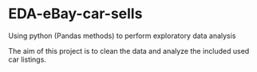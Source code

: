 # EDA-eBay-car-sells
Using python (Pandas methods) to perform exploratory data analysis

The aim of this project is to clean the data and analyze the included used car listings.

